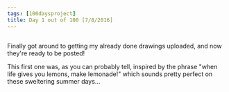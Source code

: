```yaml
---
tags: [100daysproject]
title: Day 1 out of 100 [7/8/2016]
---
```


<img src="{{ ljhan.github.io }}{{ ljhan.github.io }}/images/100days/1lemonade.jpg" alt="" class="full">


Finally got around to getting my already done drawings uploaded, and now they're ready to be posted!

This first one was, as you can probably tell, inspired by the phrase "when life gives you lemons, make lemonade!" which sounds pretty perfect on these sweltering summer days...
